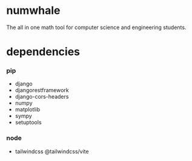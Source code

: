 # numwhale
The all in one math tool for computer science and engineering students.

# dependencies
### pip
- django
- djangorestframework
- django-cors-headers
- numpy
- matplotlib
- sympy
- setuptools
### node
- tailwindcss @tailwindcss/vite